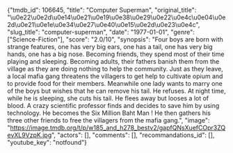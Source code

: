 {"tmdb_id": 106645, "title": "Computer Superman", "original_title": "\u0e22\u0e2d\u0e14\u0e21\u0e19\u0e38\u0e29\u0e22\u0e4c\u0e04\u0e2d\u0e21\u0e1e\u0e34\u0e27\u0e40\u0e15\u0e2d\u0e23\u0e4c", "slug_title": "computer-superman", "date": "1977-01-01", "genre": ["Science-Fiction"], "score": "2.0/10", "synopsis": "Four boys are born with strange features, one has very big ears, one has a tail, one has very big hands, one has a big nose. Becoming friends, they spend most of their time playing and sleeping. Becoming adults, their fathers banish them from the village as they are doing nothing to help the community. Just as they leave, a local mafia gang threatens the villagers to get help to cultivate opium and to provide food for their members. Meanwhile one lady wants to marry one of the boys but wishes that he can remove his tail. He refuses. At night time, while he is sleeping, she cuts his tail. He flees away but looses a lot of blood. A crazy scientific professor finds and decides to save him by using technology. He becomes the Six Million Baht Man ! He then gathers his three other friends to free the villagers from the mafia gang.", "image": "https://image.tmdb.org/t/p/w185_and_h278_bestv2/gapfQNsXuefCOpr3ZQevXL9VzpK.jpg", "actors": [], "comments": [], "recommandations_id": [], "youtube_key": "notfound"}